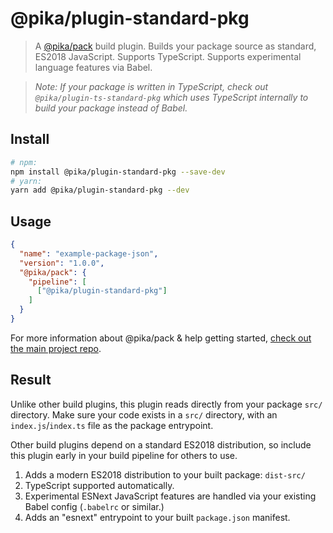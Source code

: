 # @pika/plugin-standard-pkg

> A [@pika/pack](https://github.com/pikapkg/pack) build plugin.
> Builds your package source as standard, ES2018 JavaScript. Supports TypeScript. Supports experimental language features via Babel.

> *Note: If your package is written in TypeScript, check out `@pika/plugin-ts-standard-pkg` which uses TypeScript internally to build your package instead of Babel.*



## Install

```sh
# npm:
npm install @pika/plugin-standard-pkg --save-dev
# yarn:
yarn add @pika/plugin-standard-pkg --dev
```


## Usage

```json
{
  "name": "example-package-json",
  "version": "1.0.0",
  "@pika/pack": {
    "pipeline": [
      ["@pika/plugin-standard-pkg"]
    ]
  }
}
```

For more information about @pika/pack & help getting started, [check out the main project repo](https://github.com/pikapkg/pack).


## Result

Unlike other build plugins, this plugin reads directly from your package `src/` directory. Make sure your code exists in a `src/` directory, with an `index.js`/`index.ts` file as the package entrypoint.

Other build plugins depend on a standard ES2018 distribution, so include this plugin early in your build pipeline for others to use.

1. Adds a modern ES2018 distribution to your built package: `dist-src/`
  1. TypeScript supported automatically.
  1. Experimental ESNext JavaScript features are handled via your existing Babel config (`.babelrc` or similar.)
1. Adds an "esnext" entrypoint to your built `package.json` manifest.
